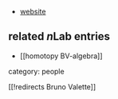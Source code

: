
* [website](http://math.unice.fr/~brunov/)

## related $n$Lab entries

* [[homotopy BV-algebra]]


category: people

[[!redirects Bruno Valette]]
